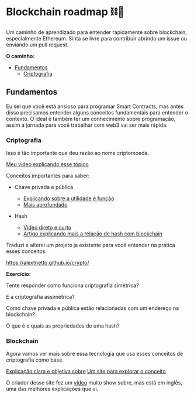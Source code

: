 # Blockchain roadmap ⛓🚀

Um caminho de aprendizado para entender rápidamente sobre blockchain, especialmente Ethereum. Sinta se livre para contribuir abrindo um issue ou enviando um pull request.

**O caminho:**

- [Fundamentos](#fundamentos)
  - [Criptografia](#criptografia)

## Fundamentos

Eu sei que você está ansioso para programar Smart Contracts, mas antes disso precisamos entender alguns conceitos fundamentais para entender o contexto. O ideal é também ter um conhecimento sobre programação, assim a jornada para você trabalhar com web3 vai ser mais rápida.

### Criptografia

Isso é tão importante que deu razão ao nome criptomoeda.

[Meu vídeo explicando esse tópico](https://www.youtube.com/watch?v=3KvnSyWIoGQ)

Conceitos importantes para saber:

- Chave privada e pública

  - [Explicando sobre a utilidade e função](https://www.coinbase.com/pt/learn/crypto-basics/what-is-a-private-key)
  - [Mais aprofundado](https://academy.bit2me.com/pt/que-%C3%A9-uma-chave-privada/)

- Hash
  - [Vídeo direto e curto](https://www.youtube.com/watch?v=b7PQuMn74eo)
  - [Artigo explicando mais a relação de hash com blockchain](https://academy.bit2me.com/pt/que-es-hash/)

Traduzi e alterei um projeto ja existente para você entender na prática esses conceitos.

https://alextnetto.github.io/crypto/

**Exercício:**

Tente responder como funciona criptografia simétrica?

E a criptografia assimétrica?

Como chave privada e pública estão relacionadas com um endereço na blockchain?

O que é e quais as propriedades de uma hash?

### Blockchain

Agora vamos ver mais sobre essa tecnologia que usa esses conceitos de criptografia como base.

[Explicação clara e objetiva sobre](https://www.youtube.com/watch?v=dkElPTevoR4)
[Um site para explorar o conceito](https://andersbrownworth.com/blockchain/blockchain)

O criador desse site fez um [vídeo](https://andersbrownworth.com/blockchain/) muito show sobre, mas está em inglês, uma das melhores explicações que vi.

